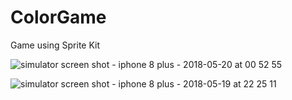 # ColorGame
Game using Sprite Kit

![simulator screen shot - iphone 8 plus - 2018-05-20 at 00 52 55](https://user-images.githubusercontent.com/5453175/40276178-b85e21be-5bc8-11e8-97a4-bcd3f24738b6.png)


![simulator screen shot - iphone 8 plus - 2018-05-19 at 22 25 11](https://user-images.githubusercontent.com/5453175/40276183-ed66bc86-5bc8-11e8-9072-f7bcaf464afa.png)
